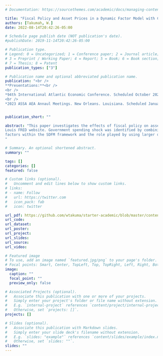 ```yaml
---
# Documentation: https://sourcethemes.com/academic/docs/managing-content/

title: "Fiscal Policy and Asset Prices in a Dynamic Factor Model with Cointegrated Factors"
authors: [Takumah, W.]
date: 2022-08-14T20:42:26-05:00

# Schedule page publish date (NOT publication's date).
#publishDate: 2019-11-14T20:42:26-05:00

# Publication type.
# Legend: 0 = Uncategorized; 1 = Conference paper; 2 = Journal article;
# 3 = Preprint / Working Paper; 4 = Report; 5 = Book; 6 = Book section;
# 7 = Thesis; 8 = Patent
publication_types: ["3"]

# Publication name and optional abbreviated publication name.
publication: "<br />
**Presentations:**<br />
<br />
*94th International Atlantic Economic Conference. Scheduled October 2022.*<br />
<br />
*2023 ASSA AEA Annaul Meetings. New Orleans. Louisiana. Scheduled January 2023.*"


publication_short: ""

abstract: "This paper investigates the effects of fiscal policy on asset prices using structural dynamic factor model (SDFM) with cointegrated factors. Much of the focus in the literature were on monetary policy and asset prices, with little attention to fiscal policy. In this paper I estimated the impulse response functions (IRFs) of stock price and house to government spending shocks using a quarterly dataset with 207 macroeconomic and financial variables obtained from St.
Louis FRED website. Government spending shock was identified by combining “named factor normalization” and “unit effect normalization” and applying Cholesky decomposition. The results of the IRFs shows that both stock price and house price responded positively to government spending shock and the effects were persistent and not temporal as suggested in the literature. Results from forecast error variance decomposition shows that government spending shock explained high percentage of the forecast error variance in real GDP, consumption, and fixed investment. This paper highlighted the importance of allowing cointegration among
factors within the SDFM framework and the role played by using larger datasets in resolving the limited information problems inherent in SVAR analysis. The results implies that fiscal policy leads to a boom in housing and stock markets.
"

# Summary. An optional shortened abstract.
summary: ""

tags: []
categories: []
featured: false

# Custom links (optional).
#   Uncomment and edit lines below to show custom links.
# links:
# - name: Follow
#   url: https://twitter.com
#   icon_pack: fab
#   icon: twitter

url_pdf: https://github.com/wtakuma/starter-academic/blob/master/content/publication/fiscal%20cons/Working_Paper.pdf
url_code:
url_dataset:
url_poster:
url_project:
url_slides:
url_source:
url_video:

# Featured image
# To use, add an image named `featured.jpg/png` to your page's folder. 
# Focal points: Smart, Center, TopLeft, Top, TopRight, Left, Right, BottomLeft, Bottom, BottomRight.
image:
  caption: ""
  focal_point: ""
  preview_only: false

# Associated Projects (optional).
#   Associate this publication with one or more of your projects.
#   Simply enter your project's folder or file name without extension.
#   E.g. `internal-project` references `content/project/internal-project/index.md`.
#   Otherwise, set `projects: []`.
projects: []

# Slides (optional).
#   Associate this publication with Markdown slides.
#   Simply enter your slide deck's filename without extension.
#   E.g. `slides: "example"` references `content/slides/example/index.md`.
#   Otherwise, set `slides: ""`.
slides: ""
---
```


